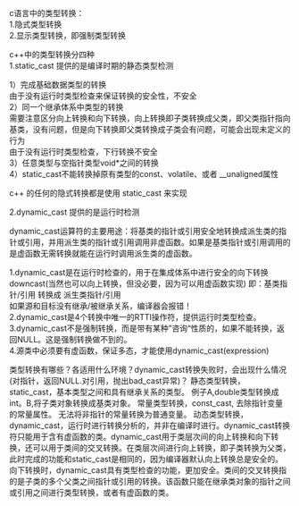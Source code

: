c语言中的类型转换：  
1.隐式类型转换  
2.显示类型转换，即强制类型转换      

c++中的类型转换分四种  
1.static_cast   提供的是编译时期的静态类型检测  

1）完成基础数据类型的转换  
由于没有运行时类型检查来保证转换的安全性，不安全  
2）同一个继承体系中类型的转换  
需要注意区分向上转换和向下转换，向上转换即子类转换成父类，即父类指针指向基类，没有问题，但是向下转换即父类转换成子类会有问题，可能会出现未定义的行为  
由于没有运行时类型检查，下行转换不安全  
3）任意类型与空指针类型void*之间的转换  
4）static_cast不能转换掉原有类型的const、volatile、或者 __unaligned属性  

c++ 的任何的隐式转换都是使用 static_cast 来实现  

2.dynamic_cast 提供的是运行时检测  

dynamic_cast运算符的主要用途：将基类的指针或引用安全地转换成派生类的指针或引用，并用派生类的指针或引用调用非虚函数。如果是基类指针或引用调用的是虚函数无需转换就能在运行时调用派生类的虚函数。  

1.dynamic_cast是在运行时检查的，用于在集成体系中进行安全的向下转换downcast(当然也可以向上转换，但没必要，因为可以用虚函数实现)
即：基类指针/引用 转换成 派生类指针/引用  
如果源和目标没有继承/被继承关系，编译器会报错！  
2.dynamic_cast是4个转换中唯一的RTTI操作符，提供运行时类型检查。  
3.dynamic_cast不是强制转换，而是带有某种”咨询“性质的，如果不能转换，返回NULL。这是强制转换做不到的。  
4.源类中必须要有虚函数，保证多态，才能使用dynamic_cast<source>(expression)  

类型转换有哪些？各适用什么环境？dynamic_cast转换失败时，会出现什么情况(对指针，返回NULL.对引用，抛出bad_cast异常)？
 静态类型转换，static_cast，基本类型之间和具有继承关系的类型。
例子A,double类型转换成int。B,将子类对象转换成基类对象。
常量类型转换，const_cast, 去除指针变量的常量属性。
无法将非指针的常量转换为普通变量。
动态类型转换，dynamic_cast，运行时进行转换分析的，并非在编译时进行。dynamic_cast转换符只能用于含有虚函数的类。dynamic_cast用于类层次间的向上转换和向下转换，还可以用于类间的交叉转换。在类层次间进行向上转换，即子类转换为父类，此时完成的功能和static_cast是相同的，因为编译器默认向上转换总是安全的。向下转换时，dynamic_cast具有类型检查的功能，更加安全。类间的交叉转换指的是子类的多个父类之间指针或引用的转换。该函数只能在继承类对象的指针之间或引用之间进行类型转换，或者有虚函数的类。

